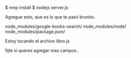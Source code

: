 $ nmp install 
$ nodejs server.js

Agregue esto, que es lo que te pasó brunito.

node_modules/google-books-search/
node_modules/node/
node_modules/package.json/

Estoy tocando el archivo libro.js

fijte si queres agregar mas campos..

